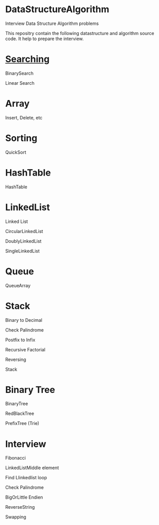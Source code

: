 DataStructureAlgorithm
======================

Interview Data Structure Algorithm problems


This repositry contain the following datastructure and algorithm source code. It help to prepare the interview.


[Searching](https://www.careerdrill.com/category/fundamentals/algorithm/searching/)
=========
BinarySearch

Linear Search


Array
======
Insert, Delete, etc

Sorting
=======
QuickSort


HashTable
=========
HashTable


LinkedList
=========
Linked List

CircularLinkedList

DoublyLinkedList

SingleLinkedList


Queue
=====
QueueArray

Stack
=====
Binary to Decimal

Check Palindrome

Postfix to Infix

Recursive Factorial

Reversing

Stack

Binary Tree
==========
BinaryTree

RedBlackTree

PrefixTree (Trie)

Interview 
=========
Fibonacci

LinkedListMiddle element

Find Llinkedlist loop

Check Palindrome

BigOrLittle Endien

ReverseString

Swapping
